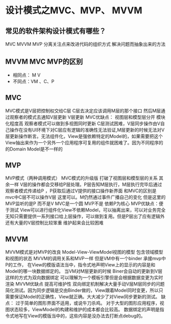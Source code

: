 # 设计模式之MVC、MVP、 MVVM

## 常见的软件架构设计模式有哪些？
 MVC MVVM MVP 分离关注点来改进代码的组织方式 解决问题而抽象出来的方法


## MVVM MVC MVP的区别
- 相同点： M V 
- 不同点：VM 、C、P

## MVC
MVC模式是V层把控制权交给C层 C层去决定应该调用M层的那个接口 然后M层通过观察者的模式去通知V层更新 V层更新 
MVC优缺点： 视图层和模型层分开 模块化程度高 观察者模式可以做到多视图同时更新
C层测试困难，V层同步操作由V自己操作在没有UI环境下对C层应有逻辑的准确性无法验证,M层更新的时候无法对V层更新操作断言。无法组件化，View是强依赖特定的Model的，如果需要把这个View抽出来作为一个另外一个应用程序可复用的组件就困难了。因为不同程序的的Domain Model是不一样的


## MVP
MVP模式（两种调用模式）
MVC模式的升级版 打破了视图层和模型层的关系 其余一样
V层的操作都会交移给P层处理。P层告知M层执行，M层执行完毕后通过观察者模式传递给P ，P获取后通过V提供的接口操作新界面
和MVC的区别是 mvc中C层不可以操作V层 这里可以。M仍然通过事件广播自己的变化 但是这里的MVP监听的是P 而不是V MVC是一个圆 MVP不是 依赖P为核心
MVP优缺点：便于测试 View可以进行组件化View不依赖Model，可以抽离出来，可以对业务完全无知只需要提供一系列接口给上层操作，可以做到复用。但是P层出了应有逻辑外还有大量的V层控制比较笨重 维护起来会比较困难

## MVVM
MVVM模式是对MVP的改良
Model-View-ViewModel视图的模型 包含领域模型和视图的状态
MVVM的调用关系和MVP一样 但是VM中有一个binder 承接mvp中P的工作，
在View的模版语法当中，指令式地声明View上的显示的内容是和Model的哪一块数据绑定的。 当VM对M层更新的时候 Biner会自动的更新到V层 这样的方式为双向数据绑定 可以理解为一个模板引擎但是会根据数据变更为实时渲染
MVVM优缺点 提高可维护性 双向绑定机制解决大量手动V层M层同步的问题
简化测试。因为同步逻辑是交由Binder做的，View跟着Model同时变更，所以只需要保证Model的正确性，View就正确。大大减少了对View同步更新的测试。
缺点：
过于简单的图形界面不适用，或说牛刀杀鸡。
对于大型的图形应用程序，视图状态较多，ViewModel的构建和维护的成本都会比较高。
数据绑定的声明是指令式地写在View的模版当中的，这些内容是没办法去打断点debug的。


